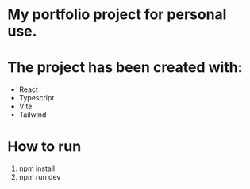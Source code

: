 # My portfolio project for personal use.

# The project has been created with:
- React
- Typescript
- Vite
- Tailwind
  
# How to run
1. npm install
2. npm run dev
